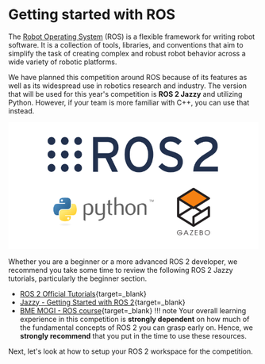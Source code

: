 # Getting started with ROS

The [Robot Operating System](https://www.ros.org/about-ros/) (ROS) is a flexible framework for writing robot software. It is a collection of tools, libraries, and conventions that aim to simplify the task of creating complex and robust robot behavior across a wide variety of robotic platforms.

We have planned this competition around ROS because of its features as well as its widespread use in robotics research and industry. The version that will be used for this year's competition is **ROS 2 Jazzy** and utilizing Python. However, if your team is more familiar with C++, you can use that instead.

![ROS and APIs](assets/ros-apis.png)

Whether you are a beginner or a more advanced ROS 2 developer, we recommend you take some time to review the following ROS 2 Jazzy tutorials, particularly the beginner section.

* [ROS 2 Official Tutorials](https://docs.ros.org/en/jazzy/Tutorials.html){target=_blank}
* [Jazzy - Getting Started with ROS 2](https://www.youtube.com/playlist?list=PLNWNEEf8BvG6z60R4r9_wQ6Ekmqj-BmFr){target=_blank}
* [BME MOGI - ROS course](https://github.com/MOGI-ROS){target=_blank}
!!! note
    Your overall learning experience in this competition is **strongly dependent** on how much of the fundamental concepts of ROS 2 you can grasp early on. Hence, we **strongly recommend** that you put in the time to use these resources.

Next, let's look at how to setup your ROS 2 workspace for the competition.
